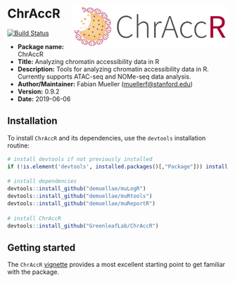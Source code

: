 # ChrAccR <img src="man/figures/chraccr_logo.png" align="right" height="96"/>

[![Build Status](https://travis-ci.org/GreenleafLab/ChrAccR.svg?branch=master)](https://travis-ci.org/GreenleafLab/ChrAccR)

* __Package name:__ ChrAccR
* __Title:__ Analyzing chromatin accessibility data in R
* __Description:__ Tools for analyzing chromatin accessibility data in R. Currently supports ATAC-seq and NOMe-seq data analysis.
* __Author/Maintainer:__ Fabian Mueller (<muellerf@stanford.edu>)
* __Version:__ 0.9.2
* __Date:__ 2019-06-06


## Installation

To install `ChrAccR` and its dependencies, use the `devtools` installation routine:

```r
# install devtools if not previously installed
if (!is.element('devtools', installed.packages()[,"Package"])) install.packages('devtools')

# install dependencies
devtools::install_github("demuellae/muLogR")
devtools::install_github("demuellae/muRtools")
devtools::install_github("demuellae/muReportR")

# install ChrAccR
devtools::install_github("GreenleafLab/ChrAccR")
```

## Getting started

The `ChrAccR` [vignette](https://GreenleafLab.github.io/ChrAccR/articles/overview.html) provides a most excellent starting point to get familiar with the package.
